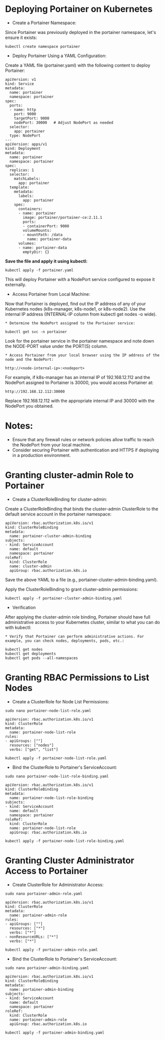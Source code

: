 # Deploying Portainer on Kubernetes

* Create a Portainer Namespace:

Since Portainer was previously deployed in the portainer namespace, let's ensure it exists:

```
kubectl create namespace portainer
```

* Deploy Portainer Using a YAML Configuration:


Create a YAML file (portainer.yaml) with the following content to deploy Portainer:


```
apiVersion: v1
kind: Service
metadata:
  name: portainer
  namespace: portainer
spec:
  ports:
  - name: http
    port: 9000
    targetPort: 9000
    nodePort: 30000   # Adjust NodePort as needed
  selector:
    app: portainer
  type: NodePort
---
apiVersion: apps/v1
kind: Deployment
metadata:
  name: portainer
  namespace: portainer
spec:
  replicas: 1
  selector:
    matchLabels:
      app: portainer
  template:
    metadata:
      labels:
        app: portainer
    spec:
      containers:
      - name: portainer
        image: portainer/portainer-ce:2.11.1
        ports:
        - containerPort: 9000
        volumeMounts:
        - mountPath: /data
          name: portainer-data
      volumes:
      - name: portainer-data
        emptyDir: {}

```


**Save the file and apply it using kubectl:**

```
kubectl apply -f portainer.yaml
```

This will deploy Portainer with a NodePort service configured to expose it externally.


* Access Portainer from Local Machine:


Now that Portainer is deployed, find out the IP address of any of your Kubernetes nodes (k8s-manager, k8s-node1, or k8s-node2). Use the internal IP address (INTERNAL-IP column from kubectl get nodes -o wide).

    * Determine the NodePort assigned to the Portainer service:

```
kubectl get svc -n portainer
```


Look for the portainer service in the portainer namespace and note down the NODE-PORT value under the PORT(S) column.

    * Access Portainer from your local browser using the IP address of the node and the NodePort:

```
http://<node-internal-ip>:<nodeport>
```



For example, if k8s-manager has an internal IP of 192.168.12.112 and the NodePort assigned to Portainer is 30000, you would access Portainer at:


```
http://192.168.12.112:30000
```

Replace 192.168.12.112 with the appropriate internal IP and 30000 with the NodePort you obtained.


# Notes:

* Ensure that any firewall rules or network policies allow traffic to reach the NodePort from your local machine.
* Consider securing Portainer with authentication and HTTPS if deploying in a production environment.


# Granting cluster-admin Role to Portainer



* Create a ClusterRoleBinding for cluster-admin:


Create a ClusterRoleBinding that binds the cluster-admin ClusterRole to the default service account in the portainer namespace:


```
apiVersion: rbac.authorization.k8s.io/v1
kind: ClusterRoleBinding
metadata:
  name: portainer-cluster-admin-binding
subjects:
- kind: ServiceAccount
  name: default
  namespace: portainer
roleRef:
  kind: ClusterRole
  name: cluster-admin
  apiGroup: rbac.authorization.k8s.io

```

Save the above YAML to a file (e.g., portainer-cluster-admin-binding.yaml).

Apply the ClusterRoleBinding to grant cluster-admin permissions:


```
kubectl apply -f portainer-cluster-admin-binding.yaml

```

* Verification


After applying the cluster-admin role binding, Portainer should have full administrative access to your Kubernetes cluster, similar to what you can do with kubectl:

    * Verify that Portainer can perform administrative actions. For example, you can check nodes, deployments, pods, etc.:

```
kubectl get nodes
kubectl get deployments
kubectl get pods --all-namespaces
```


# Granting RBAC Permissions to List Nodes

* Create a ClusterRole for Node List Permissions:

`sudo nano portainer-node-list-role.yaml`

```
apiVersion: rbac.authorization.k8s.io/v1
kind: ClusterRole
metadata:
  name: portainer-node-list-role
rules:
- apiGroups: [""]
  resources: ["nodes"]
  verbs: ["get", "list"]

```

`kubectl apply -f portainer-node-list-role.yaml`

* Bind the ClusterRole to Portainer's ServiceAccount:

`sudo nano portainer-node-list-role-binding.yaml`

```
apiVersion: rbac.authorization.k8s.io/v1
kind: ClusterRoleBinding
metadata:
  name: portainer-node-list-role-binding
subjects:
- kind: ServiceAccount
  name: default
  namespace: portainer
roleRef:
  kind: ClusterRole
  name: portainer-node-list-role
  apiGroup: rbac.authorization.k8s.io

```

`kubectl apply -f portainer-node-list-role-binding.yaml`


# Granting Cluster Administrator Access to Portainer

* Create ClusterRole for Administrator Access:

`sudo nano portainer-admin-role.yaml`

```
apiVersion: rbac.authorization.k8s.io/v1
kind: ClusterRole
metadata:
  name: portainer-admin-role
rules:
- apiGroups: [""]
  resources: ["*"]
  verbs: ["*"]
- nonResourceURLs: ["*"]
  verbs: ["*"]
```

`kubectl apply -f portainer-admin-role.yaml`

* Bind the ClusterRole to Portainer's ServiceAccount:

`sudo nano portainer-admin-binding.yaml`

```
apiVersion: rbac.authorization.k8s.io/v1
kind: ClusterRoleBinding
metadata:
  name: portainer-admin-binding
subjects:
- kind: ServiceAccount
  name: default
  namespace: portainer
roleRef:
  kind: ClusterRole
  name: portainer-admin-role
  apiGroup: rbac.authorization.k8s.io

```

`kubectl apply -f portainer-admin-binding.yaml`



